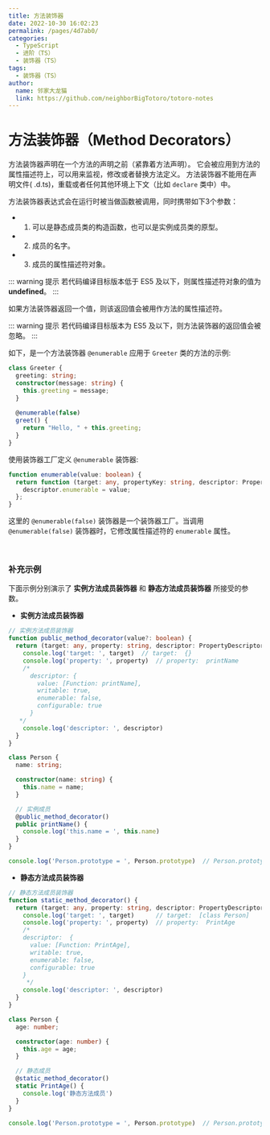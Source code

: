 ```yaml
---
title: 方法装饰器
date: 2022-10-30 16:02:23
permalink: /pages/4d7ab0/
categories:
  - TypeScript
  - 进阶（TS）
  - 装饰器（TS）
tags:
  - 装饰器（TS）
author: 
  name: 邻家大龙猫
  link: https://github.com/neighborBigTotoro/totoro-notes
---
```



# 方法装饰器（Method Decorators）


方法装饰器声明在一个方法的声明之前（紧靠着方法声明）。 它会被应用到方法的属性描述符上，可以用来监视，修改或者替换方法定义。 方法装饰器不能用在声明文件( .d.ts)，重载或者任何其他环境上下文（比如 `declare` 类中）中。


方法装饰器表达式会在运行时被当做函数被调用，同时携带如下3个参数：

- 1. 可以是静态成员类的构造函数，也可以是实例成员类的原型。
- 2. 成员的名字。
- 3. 成员的属性描述符对象。

::: warning 提示
若代码编译目标版本低于 ES5 及以下，则属性描述符对象的值为 **undefined**。
:::

如果方法装饰器返回一个值，则该返回值会被用作方法的属性描述符。

::: warning 提示
若代码编译目标版本为 ES5 及以下，则方法装饰器的返回值会被忽略。
:::

如下，是一个方法装饰器 `@enumerable` 应用于 `Greeter` 类的方法的示例:
``` ts
class Greeter {
  greeting: string;
  constructor(message: string) {
    this.greeting = message;
  }
 
  @enumerable(false)
  greet() {
    return "Hello, " + this.greeting;
  }
}
```

使用装饰器工厂定义 `@enumerable` 装饰器:
``` ts
function enumerable(value: boolean) {
  return function (target: any, propertyKey: string, descriptor: PropertyDescriptor) {
    descriptor.enumerable = value;
  };
}
```
这里的 `@enumerable(false)` 装饰器是一个装饰器工厂。当调用 `@enumerable(false)` 装饰器时，它修改属性描述符的 `enumerable` 属性。


<br>


### 补充示例

下面示例分别演示了 **实例方法成员装饰器** 和 **静态方法成员装饰器** 所接受的参数。

- **实例方法成员装饰器**
``` ts
// 实例方法成员装饰器
function public_method_decorator(value?: boolean) {
  return (target: any, property: string, descriptor: PropertyDescriptor) => {
    console.log('target: ', target)  // target:  {}
    console.log('property: ', property)  // property:  printName
    /*  
      descriptor: {
        value: [Function: printName],
        writable: true,
        enumerable: false,
        configurable: true
      }
   */
    console.log('descriptor: ', descriptor)
  }
}

class Person {
  name: string;

  constructor(name: string) {
    this.name = name;
  }

  // 实例成员
  @public_method_decorator()
  public printName() {
    console.log('this.name = ', this.name)
  }
}

console.log('Person.prototype = ', Person.prototype)  // Person.prototype =  {}
```


- **静态方法成员装饰器**
``` ts
// 静态方法成员装饰器
function static_method_decorator() {
  return (target: any, property: string, descriptor: PropertyDescriptor) => {
    console.log('target: ', target)      // target:  [class Person]
    console.log('property: ', property)  // property:  PrintAge
    /* 
    descriptor:  {
      value: [Function: PrintAge],
      writable: true,
      enumerable: false,
      configurable: true
    }
     */
    console.log('descriptor: ', descriptor)
  }
}

class Person {
  age: number;

  constructor(age: number) {
    this.age = age;
  }

  // 静态成员
  @static_method_decorator()
  static PrintAge() {
    console.log('静态方法成员')
  }
}

console.log('Person.prototype = ', Person.prototype)  // Person.prototype =  {}
```
